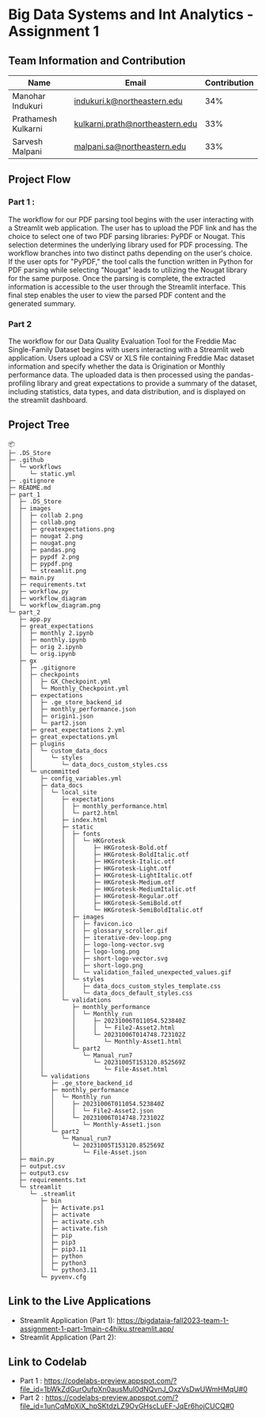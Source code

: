 # Big Data Systems and Int Analytics - Assignment 1
## Team Information and Contribution 

Name | Email | Contribution 
--- | --- | --- |
Manohar Indukuri | indukuri.k@northeastern.edu | 34%
Prathamesh Kulkarni | kulkarni.prath@northeastern.edu | 33% 
Sarvesh Malpani | 	malpani.sa@northeastern.edu | 33% 

## Project Flow 

### Part 1 :
The workflow for our PDF parsing tool begins with the user interacting with a Streamlit web application. The user has to upload the PDF link and has the choice to select one of two PDF parsing libraries: PyPDF or Nougat. This selection determines the underlying library used for PDF processing. The workflow branches into two distinct paths depending on the user's choice. If the user opts for "PyPDF," the tool calls the function written in Python for PDF parsing while selecting "Nougat" leads to utilizing the Nougat library for the same purpose. Once the parsing is complete, the extracted information is accessible to the user through the Streamlit interface. This final step enables the user to view the parsed PDF content and the generated summary.

### Part 2
The workflow for our Data Quality Evaluation Tool for the Freddie Mac Single-Family Dataset begins with users interacting with a Streamlit web application. Users upload a CSV or XLS file containing Freddie Mac dataset information and specify whether the data is Origination or Monthly performance data. The uploaded data is then processed using the pandas-profiling library and great expectations to provide a summary of the dataset, including statistics, data types, and data distribution, and is displayed on the streamlit dashboard.

## Project Tree 
```
📦 
├─ .DS_Store
├─ .github
│  └─ workflows
│     └─ static.yml
├─ .gitignore
├─ README.md
├─ part_1
│  ├─ .DS_Store
│  ├─ images
│  │  ├─ collab 2.png
│  │  ├─ collab.png
│  │  ├─ greatexpectations.png
│  │  ├─ nougat 2.png
│  │  ├─ nougat.png
│  │  ├─ pandas.png
│  │  ├─ pypdf 2.png
│  │  ├─ pypdf.png
│  │  └─ streamlit.png
│  ├─ main.py
│  ├─ requirements.txt
│  ├─ workflow.py
│  ├─ workflow_diagram
│  └─ workflow_diagram.png
└─ part_2
   ├─ app.py
   ├─ great_expectations
   │  ├─ monthly 2.ipynb
   │  ├─ monthly.ipynb
   │  ├─ orig 2.ipynb
   │  └─ orig.ipynb
   ├─ gx
   │  ├─ .gitignore
   │  ├─ checkpoints
   │  │  ├─ GX_Checkpoint.yml
   │  │  └─ Monthly_Checkpoint.yml
   │  ├─ expectations
   │  │  ├─ .ge_store_backend_id
   │  │  ├─ monthly_performance.json
   │  │  ├─ origin1.json
   │  │  └─ part2.json
   │  ├─ great_expectations 2.yml
   │  ├─ great_expectations.yml
   │  ├─ plugins
   │  │  └─ custom_data_docs
   │  │     └─ styles
   │  │        └─ data_docs_custom_styles.css
   │  └─ uncommitted
   │     ├─ config_variables.yml
   │     ├─ data_docs
   │     │  └─ local_site
   │     │     ├─ expectations
   │     │     │  ├─ monthly_performance.html
   │     │     │  └─ part2.html
   │     │     ├─ index.html
   │     │     ├─ static
   │     │     │  ├─ fonts
   │     │     │  │  └─ HKGrotesk
   │     │     │  │     ├─ HKGrotesk-Bold.otf
   │     │     │  │     ├─ HKGrotesk-BoldItalic.otf
   │     │     │  │     ├─ HKGrotesk-Italic.otf
   │     │     │  │     ├─ HKGrotesk-Light.otf
   │     │     │  │     ├─ HKGrotesk-LightItalic.otf
   │     │     │  │     ├─ HKGrotesk-Medium.otf
   │     │     │  │     ├─ HKGrotesk-MediumItalic.otf
   │     │     │  │     ├─ HKGrotesk-Regular.otf
   │     │     │  │     ├─ HKGrotesk-SemiBold.otf
   │     │     │  │     └─ HKGrotesk-SemiBoldItalic.otf
   │     │     │  ├─ images
   │     │     │  │  ├─ favicon.ico
   │     │     │  │  ├─ glossary_scroller.gif
   │     │     │  │  ├─ iterative-dev-loop.png
   │     │     │  │  ├─ logo-long-vector.svg
   │     │     │  │  ├─ logo-long.png
   │     │     │  │  ├─ short-logo-vector.svg
   │     │     │  │  ├─ short-logo.png
   │     │     │  │  └─ validation_failed_unexpected_values.gif
   │     │     │  └─ styles
   │     │     │     ├─ data_docs_custom_styles_template.css
   │     │     │     └─ data_docs_default_styles.css
   │     │     └─ validations
   │     │        ├─ monthly_performance
   │     │        │  └─ Monthly_run
   │     │        │     ├─ 20231006T011054.523840Z
   │     │        │     │  └─ File2-Asset2.html
   │     │        │     └─ 20231006T014748.723102Z
   │     │        │        └─ Monthly-Asset1.html
   │     │        └─ part2
   │     │           └─ Manual_run7
   │     │              └─ 20231005T153120.852569Z
   │     │                 └─ File-Asset.html
   │     └─ validations
   │        ├─ .ge_store_backend_id
   │        ├─ monthly_performance
   │        │  └─ Monthly_run
   │        │     ├─ 20231006T011054.523840Z
   │        │     │  └─ File2-Asset2.json
   │        │     └─ 20231006T014748.723102Z
   │        │        └─ Monthly-Asset1.json
   │        └─ part2
   │           └─ Manual_run7
   │              └─ 20231005T153120.852569Z
   │                 └─ File-Asset.json
   ├─ main.py
   ├─ output.csv
   ├─ output3.csv
   ├─ requirements.txt
   └─ streamlit
      └─ .streamlit
         ├─ bin
         │  ├─ Activate.ps1
         │  ├─ activate
         │  ├─ activate.csh
         │  ├─ activate.fish
         │  ├─ pip
         │  ├─ pip3
         │  ├─ pip3.11
         │  ├─ python
         │  ├─ python3
         │  └─ python3.11
         └─ pyvenv.cfg
```
## Link to the Live Applications
- Streamlit Application (Part 1): https://bigdataia-fall2023-team-1-assignment-1-part-1main-c4hiku.streamlit.app/
- Streamlit Application (Part 2): 

## Link to Codelab
- Part 1 : https://codelabs-preview.appspot.com/?file_id=1bWkZdGurOufpXn0ausMuI0dNQvnJ_OxzVsDwUWmHMqU#0
- Part 2 : https://codelabs-preview.appspot.com/?file_id=1unCqMpXiX_hpSKtdzLZ9OyGHscLuEF-JqEr6hojCUCQ#0
